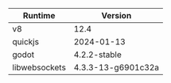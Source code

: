 


| Runtime | Version |
| --- | --- |
| v8 | 12.4 |
| quickjs | 2024-01-13 |
| godot | 4.2.2-stable |
| libwebsockets | 4.3.3-13-g6901c32a |
